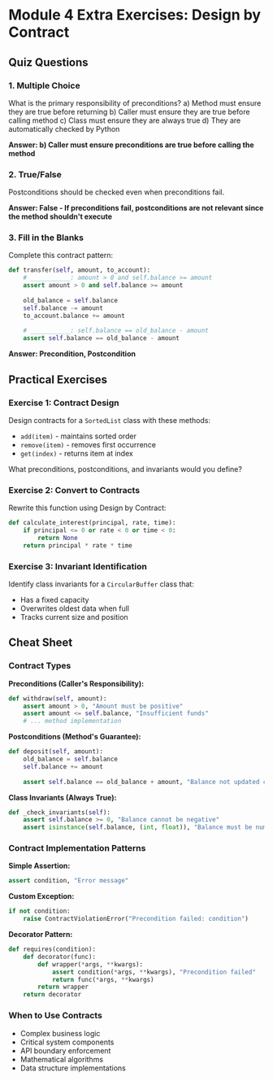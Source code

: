 # Module 4 Extra Exercises: Design by Contract

## Quiz Questions

### 1. Multiple Choice
What is the primary responsibility of preconditions?
a) Method must ensure they are true before returning
b) Caller must ensure they are true before calling method
c) Class must ensure they are always true
d) They are automatically checked by Python

**Answer: b) Caller must ensure preconditions are true before calling the method**

### 2. True/False
Postconditions should be checked even when preconditions fail.

**Answer: False - If preconditions fail, postconditions are not relevant since the method shouldn't execute**

### 3. Fill in the Blanks
Complete this contract pattern:
```python
def transfer(self, amount, to_account):
    # ___________: amount > 0 and self.balance >= amount
    assert amount > 0 and self.balance >= amount
    
    old_balance = self.balance
    self.balance -= amount
    to_account.balance += amount
    
    # ___________: self.balance == old_balance - amount
    assert self.balance == old_balance - amount
```

**Answer: Precondition, Postcondition**

## Practical Exercises

### Exercise 1: Contract Design
Design contracts for a `SortedList` class with these methods:
- `add(item)` - maintains sorted order
- `remove(item)` - removes first occurrence
- `get(index)` - returns item at index

What preconditions, postconditions, and invariants would you define?

### Exercise 2: Convert to Contracts
Rewrite this function using Design by Contract:
```python
def calculate_interest(principal, rate, time):
    if principal <= 0 or rate < 0 or time < 0:
        return None
    return principal * rate * time
```

### Exercise 3: Invariant Identification
Identify class invariants for a `CircularBuffer` class that:
- Has a fixed capacity
- Overwrites oldest data when full
- Tracks current size and position

## Cheat Sheet

### Contract Types

**Preconditions (Caller's Responsibility):**
```python
def withdraw(self, amount):
    assert amount > 0, "Amount must be positive"
    assert amount <= self.balance, "Insufficient funds"
    # ... method implementation
```

**Postconditions (Method's Guarantee):**
```python
def deposit(self, amount):
    old_balance = self.balance
    self.balance += amount
    
    assert self.balance == old_balance + amount, "Balance not updated correctly"
```

**Class Invariants (Always True):**
```python
def _check_invariants(self):
    assert self.balance >= 0, "Balance cannot be negative"
    assert isinstance(self.balance, (int, float)), "Balance must be numeric"
```

### Contract Implementation Patterns

**Simple Assertion:**
```python
assert condition, "Error message"
```

**Custom Exception:**
```python
if not condition:
    raise ContractViolationError("Precondition failed: condition")
```

**Decorator Pattern:**
```python
def requires(condition):
    def decorator(func):
        def wrapper(*args, **kwargs):
            assert condition(*args, **kwargs), "Precondition failed"
            return func(*args, **kwargs)
        return wrapper
    return decorator
```

### When to Use Contracts
- Complex business logic
- Critical system components
- API boundary enforcement
- Mathematical algorithms
- Data structure implementations